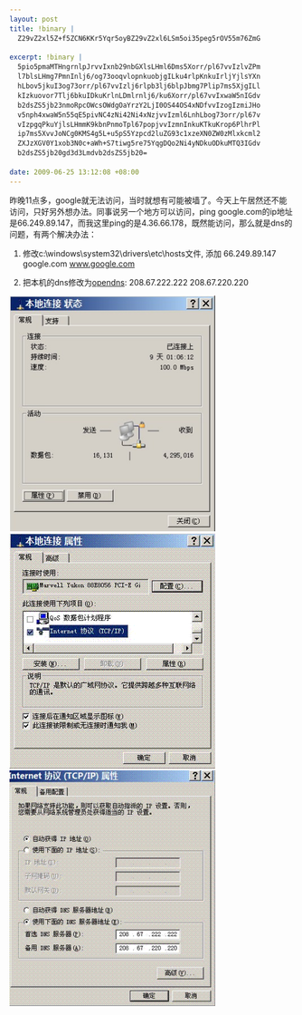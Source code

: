 ```yaml
--- 
layout: post
title: !binary |
  Z29vZ2xl5Z+f5ZCN6KKr5Yqr5oyBZ29vZ2xl6LSm5oi35peg5rOV55m76ZmG

excerpt: !binary |
  5pio5pmaMTHngrnlpJrvvIxnb29nbGXlsLHml6Dms5Xorr/pl67vvIzlvZPm
  l7blsLHmg7PmnInlj6/og73ooqvlopnkuobjgILku4rlpKnkuIrljYjlsYXn
  hLbov5jkuI3og73orr/pl67vvIzlj6rlpb3lj6blpJbmg7Plip7ms5XjgILl
  kIzkuovor7Tlj6bkuIDkuKrlnLDmlrnlj6/ku6Xorr/pl67vvIxwaW5nIGdv
  b2dsZS5jb23nmoRpcOWcsOWdgOaYrzY2LjI0OS44OS4xNDfvvIzogIzmiJHo
  v5nph4xwaW5n55qE5pivNC4zNi42Ni4xNzjvvIzml6LnhLbog73orr/pl67v
  vIzpgqPkuYjlsLHmmK9kbnPnmoTpl67popjvvIzmnInkuKTkuKrop6PlhrPl
  ip7ms5XvvJoNCg0KMS4g5L+u5pS5Yzpcd2luZG93c1xzeXN0ZW0zMlxkcml2
  ZXJzXGV0Y1xob3N0c+aWh+S7tiwg5re75YqgDQo2Ni4yNDkuODkuMTQ3IGdv
  b2dsZS5jb20gd3d3Lmdvb2dsZS5jb20=

date: 2009-06-25 13:12:08 +08:00
---
```

昨晚11点多，google就无法访问，当时就想有可能被墙了。今天上午居然还不能访问，只好另外想办法。同事说另一个地方可以访问，ping google.com的ip地址是66.249.89.147，而我这里ping的是4.36.66.178，既然能访问，那么就是dns的问题，有两个解决办法：

1. 修改c:\windows\system32\drivers\etc\hosts文件, 添加
66.249.89.147 google.com www.google.com
<!--more-->
2. 把本机的dns修改为<a href="http://www.opendns.com">opendns</a>:
208.67.222.222
208.67.220.220

<img src="/assets/uploads/2009/06/dns1.png" alt="dns2" title="dns2" width="364" height="416" class="aligncenter size-full wp-image-177" />
<img src="/assets/uploads/2009/06/dns2.gif" alt="dns2" title="dns2" width="364" height="416" class="aligncenter size-full wp-image-177" />
<img src="/assets/uploads/2009/06/dns3.gif" alt="dns2" title="dns2" width="364" height="416" class="aligncenter size-full wp-image-177" />
